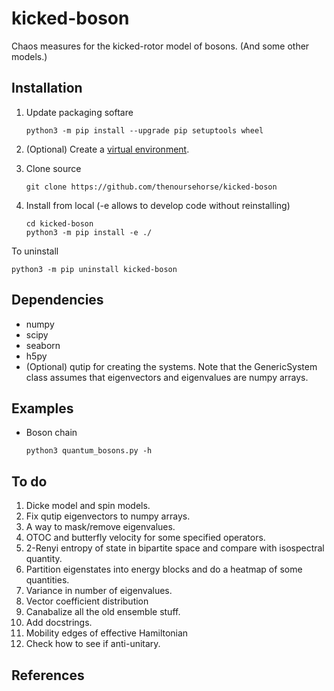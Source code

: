 # kicked-boson

Chaos measures for the kicked-rotor model of bosons. (And some other models.)

Installation
---------------

1. Update packaging softare
    ```
    python3 -m pip install --upgrade pip setuptools wheel
    ```

1. (Optional) Create a 
[virtual environment](https://packaging.python.org/en/latest/tutorials/installing-packages/#creating-virtual-environments).

1. Clone source
    ```
    git clone https://github.com/thenoursehorse/kicked-boson
    ```

1. Install from local (-e allows to develop code without reinstalling)
    ```
    cd kicked-boson
    python3 -m pip install -e ./
    ```

To uninstall

```
python3 -m pip uninstall kicked-boson
```

Dependencies
-------------

* numpy
* scipy
* seaborn
* h5py
* (Optional) qutip for creating the systems. Note that the GenericSystem class assumes 
that eigenvectors and eigenvalues are numpy arrays.

Examples
---------------

* Boson chain
    ```
    python3 quantum_bosons.py -h
    ```

To do
---------------

1. Dicke model and spin models.
1. Fix qutip eigenvectors to numpy arrays.
1. A way to mask/remove eigenvalues.
1. OTOC and butterfly velocity for some specified operators.
1. 2-Renyi entropy of state in bipartite space and compare with isospectral quantity.
1. Partition eigenstates into energy blocks and do a heatmap of some quantities.
1. Variance in number of eigenvalues.
1. Vector coefficient distribution
1. Canabalize all the old ensemble stuff.
1. Add docstrings.
1. Mobility edges of effective Hamiltonian
1. Check how to see if anti-unitary.


References
---------------